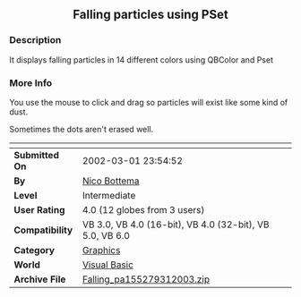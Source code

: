 ﻿<div align="center">

## Falling particles using PSet


</div>

### Description

It displays falling particles in 14 different colors using QBColor and Pset
 
### More Info
 
You use the mouse to click and drag so particles will exist like some kind of dust.

Sometimes the dots aren't erased well.


<span>             |<span>
---                |---
**Submitted On**   |2002-03-01 23:54:52
**By**             |[Nico Bottema](https://github.com/Planet-Source-Code/PSCIndex/blob/master/ByAuthor/nico-bottema.md)
**Level**          |Intermediate
**User Rating**    |4.0 (12 globes from 3 users)
**Compatibility**  |VB 3\.0, VB 4\.0 \(16\-bit\), VB 4\.0 \(32\-bit\), VB 5\.0, VB 6\.0
**Category**       |[Graphics](https://github.com/Planet-Source-Code/PSCIndex/blob/master/ByCategory/graphics__1-46.md)
**World**          |[Visual Basic](https://github.com/Planet-Source-Code/PSCIndex/blob/master/ByWorld/visual-basic.md)
**Archive File**   |[Falling\_pa155279312003\.zip](https://github.com/Planet-Source-Code/nico-bottema-falling-particles-using-pset__1-43655/archive/master.zip)








